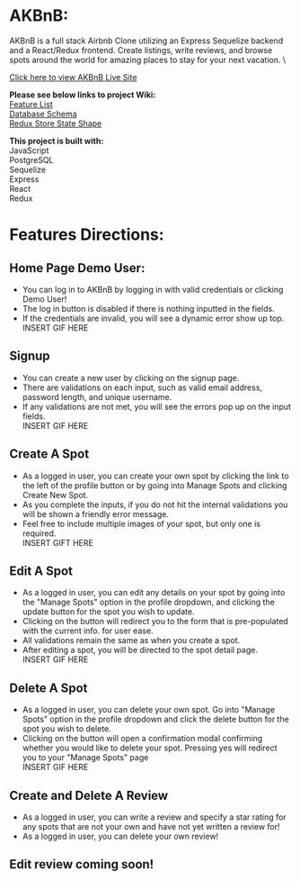 # AKBnB:
AKBnB is a full stack Airbnb Clone utilizing an Express Sequelize backend and a React/Redux frontend.
Create listings, write reviews, and browse spots around the world for amazing places to stay for your next vacation. \

[Click here to view AKBnB Live Site](http://akbnb-onrender.com)

**Please see below links to project Wiki:**\
[Feature List](https://github.com/aekimx/AKBnB/wiki/Features-List)\
[Database Schema](https://github.com/aekimx/AKBnB/wiki/AKBnB-DB-Schema)\
[Redux Store State Shape](https://github.com/aekimx/AKBnB/wiki/Redux-Store-Shape)

**This project is built with:**\
JavaScript\
PostgreSQL\
Sequelize\
Express\
React\
Redux


# Features Directions: #


## Home Page Demo User: ##
* You can log in to AKBnB by logging in with valid credentials or clicking Demo User!
* The log in button is disabled if there is nothing inputted in the fields.
* If the credentials are invalid, you will see a dynamic error show up top.\
INSERT GIF HERE

## Signup ##
* You can create a new user by clicking on the signup page.
* There are validations on each input, such as valid email address, password length, and unique username.
* If any validations are not met, you will see the errors pop up on the input fields.\
INSERT GIF HERE

## Create A Spot ##
* As a logged in user, you can create your own spot by clicking the link to the left of the profile button or by going into Manage Spots and clicking Create New Spot.
* As you complete the inputs, if you do not hit the internal validations you will be shown a friendly error message.
* Feel free to include multiple images of your spot, but only one is required.\
INSERT GIFT HERE

## Edit A Spot ##
* As a logged in user, you can edit any details on your spot by going into the "Manage Spots" option in the profile dropdown, and clicking the update button for the spot you wish to update.
* Clicking on the button will redirect you to the form that is pre-populated with the current info. for user ease.
* All validations remain the same as when you create a spot.
* After editing a spot, you will be directed to the spot detail page. \
INSERT GIF HERE

## Delete A Spot ##
* As a logged in user, you can delete your own spot. Go into "Manage Spots" option in the profile dropdown and click the delete button for the spot you wish to delete.
* Clicking on the button will open a confirmation modal confirming whether you would like to delete your spot. Pressing yes will redirect you to your "Manage Spots" page\
INSERT GIF HERE

## Create and Delete A Review ##
* As a logged in user, you can write a review and specify a star rating for any spots that are not your own and have not yet written a review for!
* As a logged in user, you can delete your own review!

## Edit review coming soon!
